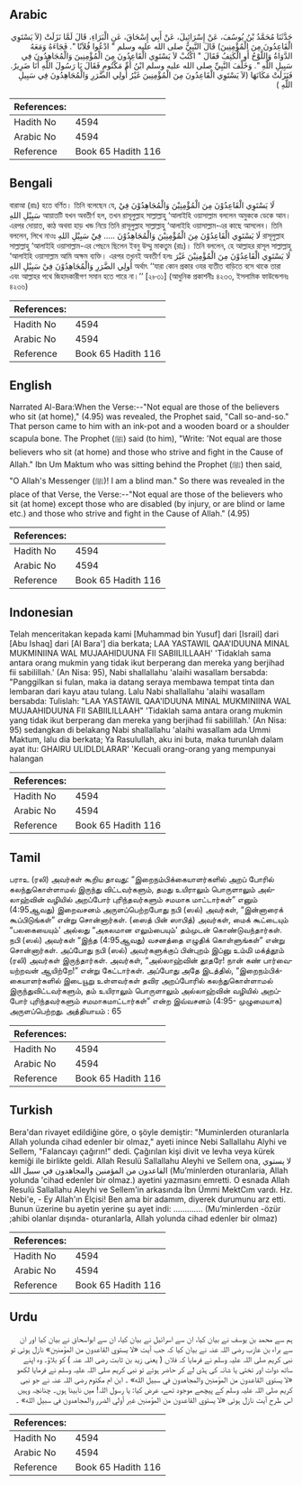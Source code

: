 ## Arabic


<div dir="rtl" lang="ar" style={{fontSize:'larger',backgroundColor:'#f8f9fa',padding:20}}>
حَدَّثَنَا مُحَمَّدُ بْنُ يُوسُفَ، عَنْ إِسْرَائِيلَ، عَنْ أَبِي إِسْحَاقَ، عَنِ الْبَرَاءِ، قَالَ لَمَّا نَزَلَتْ ‏(‏لاَ يَسْتَوِي الْقَاعِدُونَ مِنَ الْمُؤْمِنِينَ‏)‏ قَالَ النَّبِيُّ صلى الله عليه وسلم ‏"‏ ادْعُوا فُلاَنًا ‏"‏‏.‏ فَجَاءَهُ وَمَعَهُ الدَّوَاةُ وَاللَّوْحُ أَوِ الْكَتِفُ فَقَالَ ‏"‏ اكْتُبْ لاَ يَسْتَوِي الْقَاعِدُونَ مِنَ الْمُؤْمِنِينَ وَالْمُجَاهِدُونَ فِي سَبِيلِ اللَّهِ ‏"‏‏.‏ وَخَلْفَ النَّبِيِّ صلى الله عليه وسلم ابْنُ أُمِّ مَكْتُومٍ فَقَالَ يَا رَسُولَ اللَّهِ أَنَا ضَرِيرٌ‏.‏ فَنَزَلَتْ مَكَانَهَا ‏(‏لاَ يَسْتَوِي الْقَاعِدُونَ مِنَ الْمُؤْمِنِينَ غَيْرُ أُولِي الضَّرَرِ وَالْمُجَاهِدُونَ فِي سَبِيلِ اللَّهِ ‏)‏
</div>
<div style={{backgroundColor:'#f8f9fa',padding:20, marginBottom: 10}}><table> <thead> <tr> <th>References:</th> <th></th> </tr> </thead> <tbody><tr><td>Hadith No</td><td>4594</td></tr><tr><td>Arabic No</td><td>4594</td></tr><tr><td>Reference</td><td>Book 65 Hadith 116</td></tr></tbody></table></div>

## Bengali


<div dir="ltr" lang="bn" style={{fontSize:'larger',backgroundColor:'#f8f9fa',padding:20}}>
বারাআ (রাঃ) হতে বর্ণিত। তিনি বলেছেন যে, لَا يَسْتَوِي الْقَاعِدُوْنَ مِنَ الْمُؤْمِنِيْنَ وَالْمُجَاهِدُوْنَ فِيْ سَبِيْلِ اللهِ আয়াতটি যখন অবতীর্ণ হল, তখন রাসূলুল্লাহ সাল্লাল্লাহু ‘আলাইহি ওয়াসাল্লাম বললেন অমুককে ডেকে আন। এরপর দোয়াত, কাঠ অথবা হাড় খন্ড নিয়ে তিনি রাসূলুল্লাহ সাল্লাল্লাহু ‘আলাইহি ওয়াসাল্লাম-এর কাছে আসলেন। তিনি বললেন, লিখে নাওঃ لَا يَسْتَوِي الْقَاعِدُوْنَ مِنَ الْمُؤْمِنِيْنَ وَالْمُجَاهِدُوْنَ ..... فِيْ سَبِيْلِ اللهِ রাসূলুল্লাহ সাল্লাল্লাহু ‘আলাইহি ওয়াসাল্লাম-এর পেছনে ছিলেন ইবনু উম্মু মাকতুম (রাঃ)। তিনি বললেন, হে আল্লাহর রাসূল সাল্লাল্লাহু ‘আলাইহি ওয়াসাল্লাম আমি অক্ষম ব্যক্তি। এরপর তখনই অবতীর্ণ হলঃ لَا يَسْتَوِي الْقَاعِدُوْنَ مِنَ الْمُؤْمِنِيْنَ غَيْرَ أُولِي الضَّرَرِ وَالْمُجَاهِدُوْنَ فِيْ سَبِيْلِ اللهِ অর্থাৎ ‘‘যারা কোন প্রকার ওযর ব্যতীত বাড়িতে বসে থাকে তারা এবং আল্লাহর পথে জিহাদকারীগণ সমান হতে পারে না।’’ [২৮৩১] (আধুনিক প্রকাশনীঃ ৪২৩৩, ইসলামিক ফাউন্ডেশনঃ ৪২৩৬)
</div>
<div style={{backgroundColor:'#f8f9fa',padding:20, marginBottom: 10}}><table> <thead> <tr> <th>References:</th> <th></th> </tr> </thead> <tbody><tr><td>Hadith No</td><td>4594</td></tr><tr><td>Arabic No</td><td>4594</td></tr><tr><td>Reference</td><td>Book 65 Hadith 116</td></tr></tbody></table></div>

## English


<div dir="ltr" lang="en" style={{fontSize:'larger',backgroundColor:'#f8f9fa',padding:20}}>
Narrated Al-Bara:When the Verse:--"Not equal are those of the believers who sit (at home)," (4.95) was revealed, the Prophet said, "Call so-and-so." That person came to him with an ink-pot and a wooden board or a shoulder scapula bone. The Prophet (ﷺ) said (to him), "Write: 'Not equal are those believers who sit (at home) and those who strive and fight in the Cause of Allah." Ibn Um Maktum who was sitting behind the Prophet (ﷺ) then said, "O Allah's Messenger (ﷺ)! I am a blind man." So there was revealed in the place of that Verse, the Verse:--"Not equal are those of the believers who sit (at home) except those who are disabled (by injury, or are blind or lame etc.) and those who strive and fight in the Cause of Allah." (4.95)
</div>
<div style={{backgroundColor:'#f8f9fa',padding:20, marginBottom: 10}}><table> <thead> <tr> <th>References:</th> <th></th> </tr> </thead> <tbody><tr><td>Hadith No</td><td>4594</td></tr><tr><td>Arabic No</td><td>4594</td></tr><tr><td>Reference</td><td>Book 65 Hadith 116</td></tr></tbody></table></div>

## Indonesian


<div dir="ltr" lang="id" style={{fontSize:'larger',backgroundColor:'#f8f9fa',padding:20}}>
Telah menceritakan kepada kami [Muhammad bin Yusuf] dari [Israil] dari [Abu Ishaq] dari [Al Bara'] dia berkata; LAA YASTAWIL QAA'IDUUNA MINAL MUKMINIINA WAL MUJAAHIDUUNA FII SABIILILLAAH' 'Tidaklah sama antara orang mukmin yang tidak ikut berperang dan mereka yang berjihad fii sabilillah.' (An Nisa: 95), Nabi shallallahu 'alaihi wasallam bersabda: "Panggilkan si fulan, maka ia datang seraya membawa tempat tinta dan lembaran dari kayu atau tulang. Lalu Nabi shallallahu 'alaihi wasallam bersabda: Tulislah: "LAA YASTAWIL QAA'IDUUNA MINAL MUKMINIINA WAL MUJAAHIDUUNA FII SABIILILLAAH" 'Tidaklah sama antara orang mukmin yang tidak ikut berperang dan mereka yang berjihad fii sabilillah.' (An Nisa: 95) sedangkan di belakang Nabi shallallahu 'alaihi wasallam ada Ummi Maktum, lalu dia berkata; Ya Rasulullah, aku ini buta, maka turunlah dalam ayat itu: GHAIRU ULIDLDLARAR' 'Kecuali orang-orang yang mempunyai halangan
</div>
<div style={{backgroundColor:'#f8f9fa',padding:20, marginBottom: 10}}><table> <thead> <tr> <th>References:</th> <th></th> </tr> </thead> <tbody><tr><td>Hadith No</td><td>4594</td></tr><tr><td>Arabic No</td><td>4594</td></tr><tr><td>Reference</td><td>Book 65 Hadith 116</td></tr></tbody></table></div>

## Tamil


<div dir="ltr" lang="ta" style={{fontSize:'larger',backgroundColor:'#f8f9fa',padding:20}}>
பராஉ (ரலி) அவர்கள் கூறிய தாவது: “இறைநம்பிக்கையாளர்களில் அறப் போரில் கலந்துகொள்ளாமல் இருந்து விட்டவர்களும், தமது உயிராலும் பொருளாலும் அல்லாஹ்வின் வழியில் அறப்போர் புரிந்தவர்களும் சமமாக மாட்டார்கள்” எனும் (4:95ஆவது) இறைவசனம் அருளப்பெற்றபோது நபி (ஸல்) அவர்கள், “இன்னாரைக் கூப்பிடுங்கள்” என்று சொன்னார்கள். (ஸைத் பின் ஸாபித்) அவர்கள், மைக் கூட்டையும் “பலகையையும்' அல்லது “அகலமான எலும்பையும்' தம்முடன் கொண்டுவந்தார்கள். நபி (ஸல்) அவர்கள் “இந்த (4:95ஆவது) வசனத்தை எழுதிக் கொள்ளுங்கள்” என்று சொன்னார்கள். அப்போது நபி (ஸல்) அவர்களுக்குப் பின்புறம் இப்னு உம்மி மக்த்தூம் (ரலி) அவர்கள் இருந்தார்கள். அவர்கள், “அல்லாஹ்வின் தூதரே! நான் கண் பார்வையற்றவன் ஆயிற்றே!” என்று கேட்டார்கள். அப்போது அதே இடத்தில், “இறைநம்பிக்கையாளர்களில் இடையூறு உள்ளவர்கள் தவிர அறப்போரில் கலந்துகொள்ளாமல் இருந்துவிட்டவர்களும், தம் உயிராலும் பொருளாலும் அல்லாஹ்வின் வழியில் அறப்போர் புரிந்தவர்களும் சமமாகமாட்டார்கள்” என்ற இவ்வசனம் (4:95- முழுமையாக) அருளப்பெற்றது. அத்தியாயம் : 65
</div>
<div style={{backgroundColor:'#f8f9fa',padding:20, marginBottom: 10}}><table> <thead> <tr> <th>References:</th> <th></th> </tr> </thead> <tbody><tr><td>Hadith No</td><td>4594</td></tr><tr><td>Arabic No</td><td>4594</td></tr><tr><td>Reference</td><td>Book 65 Hadith 116</td></tr></tbody></table></div>

## Turkish


<div dir="ltr" lang="tr" style={{fontSize:'larger',backgroundColor:'#f8f9fa',padding:20}}>
Bera'dan rivayet edildiğine göre, o şöyle demiştir: "Muminlerden oturanlarla Allah yolunda cihad edenler bir olmaz," ayeti inince Nebi Sallallahu Alyhi ve Sellem, "Falancayı çağırın!" dedi. Çağırılan kişi divit ve levha veya kürek kemiği ile birlikte geldi. Allah Resulü Sallallahu Aleyhi ve Sellem ona, لا يستوي القاعدون من المؤمنين والمجاهدون في سبيل الله (Mu’minlerden oturanlaria, Allah yolunda 'cihad edenler bir olmaz.) ayetini yazmasını emretti. O esnada Allah Resulü Sallallahu Aleyhi ve Sellem'in arkasında İbn Ümmi MektCım vardı. Hz. Nebi'e, - Ey Allah'ın Elçisi! Ben ama bir adamım, diyerek durumunu arz etti. Bunun üzerine bu ayetin yerine şu ayet indi: ............. (Mu’minlerden -özür ;ahibi olanlar dışında- oturanlarla, Allah yolunda cihad edenler bir olmaz)
</div>
<div style={{backgroundColor:'#f8f9fa',padding:20, marginBottom: 10}}><table> <thead> <tr> <th>References:</th> <th></th> </tr> </thead> <tbody><tr><td>Hadith No</td><td>4594</td></tr><tr><td>Arabic No</td><td>4594</td></tr><tr><td>Reference</td><td>Book 65 Hadith 116</td></tr></tbody></table></div>

## Urdu


<div dir="rtl" lang="ur" style={{fontSize:'larger',backgroundColor:'#f8f9fa',padding:20}}>
ہم سے محمد بن یوسف نے بیان کیا، ان سے اسرائیل نے بیان کیا، ان سے ابواسحاق نے بیان کیا اور ان سے براء بن عازب رضی اللہ عنہ نے بیان کیا کہ جب آیت «لا يستوي القاعدون من المؤمنين‏» نازل ہوئی تو نبی کریم صلی اللہ علیہ وسلم نے فرمایا کہ فلاں ( یعنی زید بن ثابت رضی اللہ عنہ ) کو بلاؤ۔ وہ اپنے ساتھ دوات اور تختی یا شانہ کی ہڈی لے کر حاضر ہوئے تو نبی کریم صلی اللہ علیہ وسلم نے فرمایا لکھو «لا يستوي القاعدون من المؤمنين والمجاهدون في سبيل الله» ۔ ابن ام مکتوم رضی اللہ عنہ نے جو نبی کریم صلی اللہ علیہ وسلم کے پیچھے موجود تھے، عرض کیا: یا رسول اللہ! میں نابینا ہوں۔ چنانچہ وہیں اس طرح آیت نازل ہوئی «لا يستوي القاعدون من المؤمنين غير أولي الضرر والمجاهدون في سبيل الله» ۔
</div>
<div style={{backgroundColor:'#f8f9fa',padding:20, marginBottom: 10}}><table> <thead> <tr> <th>References:</th> <th></th> </tr> </thead> <tbody><tr><td>Hadith No</td><td>4594</td></tr><tr><td>Arabic No</td><td>4594</td></tr><tr><td>Reference</td><td>Book 65 Hadith 116</td></tr></tbody></table></div>